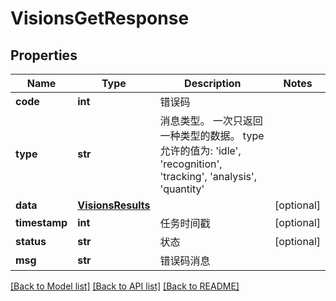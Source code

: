# VisionsGetResponse

## Properties
Name | Type | Description | Notes
------------ | ------------- | ------------- | -------------
**code** | **int** | 错误码 | 
**type** | **str** | 消息类型。 一次只返回一种类型的数据。 type 允许的值为: &#39;idle&#39;, &#39;recognition&#39;, &#39;tracking&#39;, &#39;analysis&#39;, &#39;quantity&#39; | 
**data** | [**VisionsResults**](VisionsResults.md) |  | [optional] 
**timestamp** | **int** | 任务时间戳 | [optional] 
**status** | **str** | 状态 | [optional] 
**msg** | **str** | 错误码消息 | 

[[Back to Model list]](../README.md#documentation-for-models) [[Back to API list]](../README.md#documentation-for-api-endpoints) [[Back to README]](../README.md)


